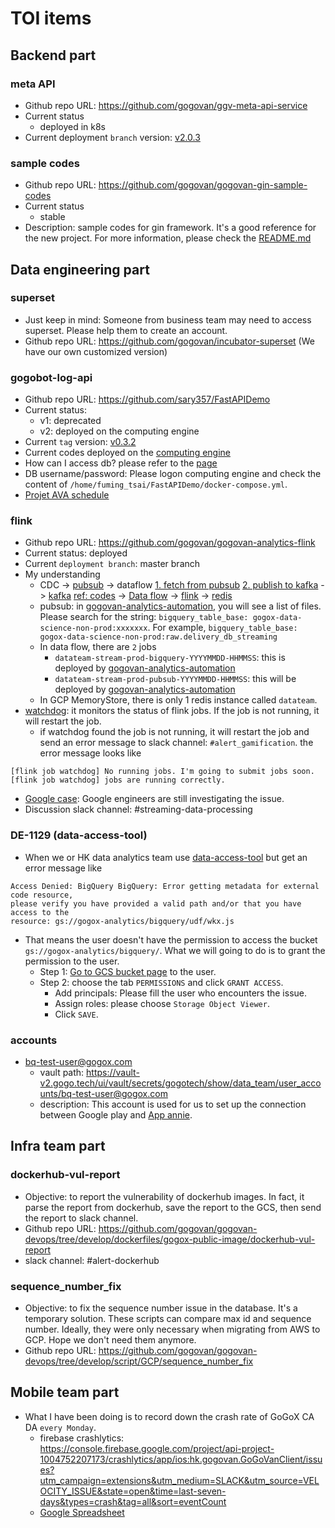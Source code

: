 # TOI items
## Backend part
### meta API
- Github repo URL: https://github.com/gogovan/ggv-meta-api-service
- Current status
  - deployed in k8s
- Current deployment `branch` version: [v2.0.3](https://github.com/gogovan/ggv-meta-api-service/tree/release/v2.0.3)

### sample codes
- Github repo URL: https://github.com/gogovan/gogovan-gin-sample-codes
- Current status
  - stable
- Description: sample codes for gin framework. It's a good reference for the new project. For more information, please check the [README.md](https://github.com/gogovan/gogovan-gin-sample-codes/blob/main/README.md)

## Data engineering part
### superset
- Just keep in mind: Someone from business team may need to access superset. Please help them to create an account.
- Github repo URL: https://github.com/gogovan/incubator-superset (We have our own customized version)

### gogobot-log-api
- Github repo URL: https://github.com/sary357/FastAPIDemo
- Current status:
  - v1: deprecated
  - v2: deployed on the computing engine
- Current `tag` version: [v0.3.2](https://github.com/sary357/FastAPIDemo/releases/tag/v0.3.2)
- Current codes deployed on the [computing engine](https://console.cloud.google.com/compute/instancesDetail/zones/asia-east1-a/instances/gogobot-log-api?project=gogox-data-science-non-prod)
- How can I access db? please refer to the [page](https://www.notion.so/Access-gogobot-log-db-only-for-GoGoBot-CS-plan-B-6f1b38ea492a491cbf27b676e66be5ed)
- DB username/password: Please logon computing engine and check the content of `/home/fuming_tsai/FastAPIDemo/docker-compose.yml`.
- [Projet AVA schedule](https://docs.google.com/spreadsheets/d/1TUkFm_ZDR2k1vKFC8rxsqYSQf2sNAHC1YHmXP8qAy5Y/edit#gid=0)

### flink
- Github repo URL: https://github.com/gogovan/gogovan-analytics-flink
- Current status: deployed
- Current `deployment branch`: master branch
- My understanding
  - CDC -> [pubsub](https://console.cloud.google.com/cloudpubsub/topic/list?referrer=search&project=gogox-data-science-non-prod) -> dataflow [1. fetch from pubsub](https://github.com/gogovan/gogovan-analytics-automation/blob/14bc9d216542ec6fadf29f8adefe716a80f398f0/dataflow/image/pubsub_job.py) [2. publish to kafka](https://github.com/gogovan/gogovan-analytics-automation/blob/14bc9d216542ec6fadf29f8adefe716a80f398f0/dataflow/kafka-client.py)  -> [kafka](https://confluent.cloud/environments/env-80n65/clusters/lkc-w7ywvw/topics) [ref: codes](https://github.com/gogovan/gogovan-analytics-flink/blob/master/realtime/transport/src/main/java/com/gogox/transport/router/DataStreamJob.java#L93) -> [Data flow](https://console.cloud.google.com/dataflow/jobs?referrer=search&project=gogox-data-science-non-prod) -> [flink](https://github.com/gogovan/gogovan-analytics-flink) -> [redis](https://console.cloud.google.com/memorystore/redis/locations/us-central1/instances/datateam/details/overview?project=gogox-data-science-non-prod)
  - pubsub: in [gogovan-analytics-automation](https://github.com/gogovan/gogovan-analytics-automation/tree/master/dataflow/image/pubsub_job_schemas), you will see a list of files. Please search for the string: `bigquery_table_base: gogox-data-science-non-prod:xxxxxxx`. For example, `bigquery_table_base: gogox-data-science-non-prod:raw.delivery_db_streaming`
  - In data flow, there are `2` jobs
    - `datateam-stream-prod-bigquery-YYYYMMDD-HHMMSS`: this is deployed by [gogovan-analytics-automation](https://github.com/gogovan/gogovan-analytics-automation/tree/master/dataflow)
    - `datateam-stream-prod-pubsub-YYYYMMDD-HHMMSS`: this will be deployed by [gogovan-analytics-automation](https://github.com/gogovan/gogovan-analytics-automation/tree/master/dataflow)
  - In GCP MemoryStore, there is only 1 redis instance called `datateam`.
- [watchdog](https://github.com/gogovan/gogovan-analytics-flink/tree/master/watchdog): it monitors the status of flink jobs. If the job is not running, it will restart the job.
  - if watchdog found the job is not running, it will restart the job and send an error message to slack channel: `#alert_gamification`. the error message looks like
```
[flink job watchdog] No running jobs. I'm going to submit jobs soon.
[flink job watchdog] jobs are running correctly.
```
- [Google case](https://console.cloud.google.com/support/cases/detail/v2/48878269?project=gogox-data-science-non-prod): Google engineers are still investigating the issue. 
- Discussion slack channel: #streaming-data-processing

### DE-1129 (data-access-tool)
- When we or HK data analytics team use [data-access-tool](https://github.com/gogovan/data-access-tool) but get an error message like
```
Access Denied: BigQuery BigQuery: Error getting metadata for external code resource, 
please verify you have provided a valid path and/or that you have access to the 
resource: gs://gogox-analytics/bigquery/udf/wkx.js
```
- That means the user doesn't have the permission to access the bucket `gs://gogox-analytics/bigquery/`. What we will going to do is to grant the permission to the user.
  - Step 1: [Go to GCS bucket page](https://console.cloud.google.com/storage/browser/ggx-analytics;tab=objects?forceOnBucketsSortingFiltering=true&project=gogox-data-science-non-prod) to the user.
  - Step 2: choose the tab `PERMISSIONS` and click `GRANT ACCESS`.
    - Add principals: Please fill the user who encounters the issue.
    - Assign roles: please choose `Storage Object Viewer`.
    - Click `SAVE`.

### accounts
- bq-test-user@gogox.com
  - vault path: https://vault-v2.gogo.tech/ui/vault/secrets/gogotech/show/data_team/user_accounts/bq-test-user@gogox.com
  - description: This account is used for us to set up the connection between Google play and [App annie](https://www.data.ai/account/login). 



## Infra team part
### dockerhub-vul-report
- Objective: to report the vulnerability of dockerhub images. In fact, it parse the report from dockerhub, save the report to the GCS, then send the report to slack channel.
- Github repo URL: https://github.com/gogovan/gogovan-devops/tree/develop/dockerfiles/gogox-public-image/dockerhub-vul-report
- slack channel: #alert-dockerhub

### sequence_number_fix
- Objective: to fix the sequence number issue in the database. It's a temporary solution. These scripts can compare max id and sequence number. Ideally, they were only necessary when migrating from AWS to GCP. Hope we don't need them anymore.
- Github repo URL: https://github.com/gogovan/gogovan-devops/tree/develop/script/GCP/sequence_number_fix

## Mobile team part
- What I have been doing is to record down the crash rate of GoGoX CA DA `every Monday`. 
  - firebase crashlytics: https://console.firebase.google.com/project/api-project-1004752207173/crashlytics/app/ios:hk.gogovan.GoGoVanClient/issues?utm_campaign=extensions&utm_medium=SLACK&utm_source=VELOCITY_ISSUE&state=open&time=last-seven-days&types=crash&tag=all&sort=eventCount
  - [Google Spreadsheet](https://docs.google.com/spreadsheets/d/1ErbjelUmC6C8Nlo-Sxep4NH7GmJsT_E752fZiI5s5Qo/edit#gid=1294344438)